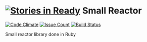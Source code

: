 [![Stories in Ready](https://badge.waffle.io/bossiernesto/small_reactor.png?label=ready&title=Ready)](https://waffle.io/bossiernesto/small_reactor)
Small Reactor
==========

[![Code Climate](https://codeclimate.com/github/bossiernesto/small_reactor/badges/gpa.svg)](https://codeclimate.com/github/bossiernesto/small_reactor)
[![Issue Count](https://codeclimate.com/github/bossiernesto/small_reactor/badges/issue_count.svg)](https://codeclimate.com/github/bossiernesto/small_reactor)
[![Build Status](https://travis-ci.org/bossiernesto/small_reactor.svg?branch=master)](https://travis-ci.org/bossiernesto/small_reactor)

Small reactor library done in Ruby

